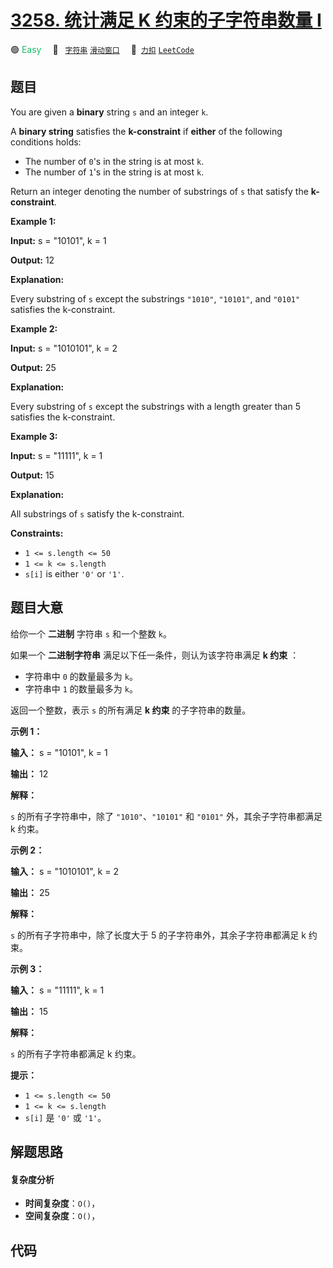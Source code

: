 # [3258. 统计满足 K 约束的子字符串数量 I](https://2xiao.github.io/leetcode-js/problem/3258.html)

🟢 <font color=#15bd66>Easy</font>&emsp; 🔖&ensp; [`字符串`](/tag/string.md) [`滑动窗口`](/tag/sliding-window.md)&emsp; 🔗&ensp;[`力扣`](https://leetcode.cn/problems/count-substrings-that-satisfy-k-constraint-i) [`LeetCode`](https://leetcode.com/problems/count-substrings-that-satisfy-k-constraint-i)

## 题目

You are given a **binary** string `s` and an integer `k`.

A **binary string** satisfies the **k-constraint** if **either** of the
following conditions holds:

  * The number of `0`'s in the string is at most `k`.
  * The number of `1`'s in the string is at most `k`.

Return an integer denoting the number of substrings of `s` that satisfy the
**k-constraint**.



**Example 1:**

**Input:** s = "10101", k = 1

**Output:** 12

**Explanation:**

Every substring of `s` except the substrings `"1010"`, `"10101"`, and `"0101"`
satisfies the k-constraint.

**Example 2:**

**Input:** s = "1010101", k = 2

**Output:** 25

**Explanation:**

Every substring of `s` except the substrings with a length greater than 5
satisfies the k-constraint.

**Example 3:**

**Input:** s = "11111", k = 1

**Output:** 15

**Explanation:**

All substrings of `s` satisfy the k-constraint.



**Constraints:**

  * `1 <= s.length <= 50 `
  * `1 <= k <= s.length`
  * `s[i]` is either `'0'` or `'1'`.


## 题目大意

给你一个 **二进制** 字符串 `s` 和一个整数 `k`。

如果一个 **二进制字符串** 满足以下任一条件，则认为该字符串满足 **k 约束** ：

  * 字符串中 `0` 的数量最多为 `k`。
  * 字符串中 `1` 的数量最多为 `k`。

返回一个整数，表示 `s` 的所有满足 **k 约束** 的子字符串的数量。



**示例 1：**

**输入：** s = "10101", k = 1

**输出：** 12

**解释：**

`s` 的所有子字符串中，除了 `"1010"`、`"10101"` 和 `"0101"` 外，其余子字符串都满足 k 约束。

**示例 2：**

**输入：** s = "1010101", k = 2

**输出：** 25

**解释：**

`s` 的所有子字符串中，除了长度大于 5 的子字符串外，其余子字符串都满足 k 约束。

**示例 3：**

**输入：** s = "11111", k = 1

**输出：** 15

**解释：**

`s` 的所有子字符串都满足 k 约束。



**提示：**

  * `1 <= s.length <= 50`
  * `1 <= k <= s.length`
  * `s[i]` 是 `'0'` 或 `'1'`。


## 解题思路

#### 复杂度分析

- **时间复杂度**：`O()`，
- **空间复杂度**：`O()`，

## 代码

```javascript

```